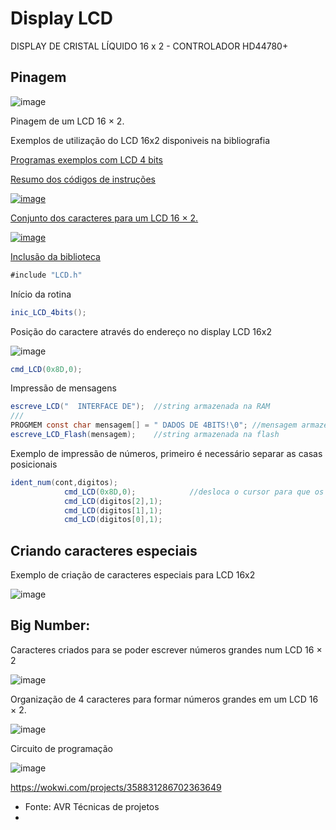 
# Display LCD
DISPLAY DE CRISTAL LÍQUIDO 16 x 2 - CONTROLADOR HD44780+

## Pinagem

![image](https://github.com/mchavesferreira/smc/assets/63993080/d528e2c6-a5cd-41d6-8c04-32fcac226755)

Pinagem de um LCD 16 × 2.

Exemplos de utilização do LCD 16x2 disponiveis na bibliografia

<a href=https://github.com/mchavesferreira/smc/tree/main/Programas_livro/LCD_4bits> Programas exemplos com LCD 4 bits

Resumo dos códigos de instruções

![image](https://github.com/mchavesferreira/smc/assets/63993080/33f19801-4d3e-474a-8e92-b18778658e37)

Conjunto dos caracteres para um LCD 16 × 2.

![image](https://github.com/mchavesferreira/smc/assets/63993080/523c5da1-54fd-468f-9fa8-e323ef86c842)

Inclusão da biblioteca 
```java
#include "LCD.h"
```

Início da rotina
```java
inic_LCD_4bits();	
```

Posição do caractere através do endereço no display LCD 16x2

![image](https://github.com/mchavesferreira/smc/assets/63993080/9d009e2a-8271-42ba-b682-48f63bc23161)

```java
cmd_LCD(0x8D,0);	
```

Impressão de mensagens
```java
escreve_LCD("  INTERFACE DE");	//string armazenada na RAM
///
PROGMEM const char mensagem[] = " DADOS DE 4BITS!\0"; //mensagem armazenada na memória flash
escreve_LCD_Flash(mensagem);	//string armazenada na flash
```

Exemplo de impressão de números, primeiro é necessário separar as casas posicionais
```java
ident_num(cont,digitos);
			cmd_LCD(0x8D,0);			//desloca o cursor para que os 3 digitos fiquem a direita do LCD
			cmd_LCD(digitos[2],1);
			cmd_LCD(digitos[1],1);
			cmd_LCD(digitos[0],1);
```

## Criando caracteres especiais

Exemplo de criação de caracteres especiais para LCD 16x2 

![image](https://github.com/mchavesferreira/smc/assets/63993080/0bf58c8b-4126-4f6b-a3d7-40db9c972c1a)


## Big Number: 

Caracteres criados para se poder escrever números grandes num LCD 16 × 2

![image](https://github.com/mchavesferreira/smc/assets/63993080/3c963de3-dbdf-4141-a236-0c8caf4c24a8)

Organização de 4 caracteres para formar números grandes em um LCD 16 × 2.

![image](https://github.com/mchavesferreira/smc/assets/63993080/77b556f2-f0cb-4066-a86b-6979abfa988f)

Circuito de programação

![image](https://github.com/mchavesferreira/smc/assets/63993080/1da979b4-b02a-457e-ac1d-33fe1b420ae1)

https://wokwi.com/projects/358831286702363649


- Fonte: AVR Técnicas de projetos
- 
